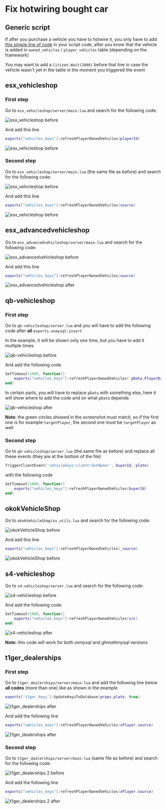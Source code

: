 # Fix hotwiring bought car

## Generic script
If after you purchase a vehicle you have to hotwire it, you only have to add [this simple line of code](client/refreshMineOwnedVehicles.md) in your script code, after you know that the vehicle is added in `owned_vehicles` / `player_vehicles` table (depending on the framework)

You may want to add a `Citizen.Wait(2000)` before that line in case the vehicle wasn't yet in the table in the moment you triggered the event

## esx_vehicleshop

### First step

Go to `esx_vehicleshop/server/main.lua` and search for the following code:

![esx_vehicleshop before](images_dealership_scripts/esx_vehicleshop_setVehicleOwnedPlayerId_before.png)

And add this line 
```lua
exports["vehicles_keys"]:refreshPlayerOwnedVehicles(playerId)
```

![esx_vehicleshop before](images_dealership_scripts/esx_vehicleshop_setVehicleOwnedPlayerId_after.png)

### Second step

Go to `esx_vehicleshop/server/main.lua` (the same file as before) and search for the following code:

![esx_vehicleshop before](images_dealership_scripts/esx_vehicleshop_buyVehicle_before.png)

And add this line 
```lua
exports["vehicles_keys"]:refreshPlayerOwnedVehicles(source)
```

![esx_vehicleshop before](images_dealership_scripts/esx_vehicleshop_buyVehicle_after.png)

## esx_advancedvehicleshop
Go to `esx_advancedvehicleshop/server/main.lua` and search for the following code:

![esx_advancedvehicleshop before](images_dealership_scripts/esx_advancedvehicleshop_before.png)

And add this line 
```lua
exports["vehicles_keys"]:refreshPlayerOwnedVehicles(source)
```


![esx_advancedvehicleshop after](images_dealership_scripts/esx_advancedvehicleshop_after.png)

## qb-vehicleshop

### First step

Go to `qb-vehicleshop/server.lua` and you will have to add the following code after **all** `exports.oxmysql:insert` 

In the example, it will be shown only one time, but you have to add it multiple times

![qb-vehicleshop before](images_dealership_scripts/qb-vehicleshop_before.png)

And add the following code

```lua
SetTimeout(1000, function() 
    exports["vehicles_keys"]:refreshPlayerOwnedVehicles( pData.PlayerData.source )
end)
```

In certain parts, you will have to replace `pData` with something else, here it will show where to add the code and on what `pData` depends

![qb-vehicleshop after](images_dealership_scripts/qb-vehicleshop_after.png)

**Note**: the green circles showed in the screenshot must match, so if the first one is for example `targetPlayer`, the second one must be `targetPlayer` as well

### Second step

Go to `qb-vehicleshop/server.lua` (the same file as before) and replace all these events (they are at the bottom of the file)
```lua
TriggerClientEvent('vehiclekeys:client:SetOwner', buyerId, plate)
``` 

with the following code

```lua
SetTimeout(1000, function() 
    exports["vehicles_keys"]:refreshPlayerOwnedVehicles(buyerId)
end)
```


## okokVehicleShop

Go to `okokVehicleShop/sv_utils.lua` and search for the following code:

![okokVehicleShop before](images_dealership_scripts/okokVehicleShop_before.png)

And add this line 
```lua
exports["vehicles_keys"]:refreshPlayerOwnedVehicles(_source)
```

![okokVehicleShop before](images_dealership_scripts/okokVehicleShop_after.png)

## s4-vehicleshop

Go to `s4-vehicleshop/server.lua` and search for the following code:

![s4-vehicleshop before](images_dealership_scripts/s4-vehicleshop_before.png)

And add the following code:
```lua
SetTimeout(1000, function() 
    exports["vehicles_keys"]:refreshPlayerOwnedVehicles(src)
end)
```

![s4-vehicleshop after](images_dealership_scripts/s4-vehicleshop_after.png)

**Note:** this code will work for both _oxmysql_ and _ghmattimysql_ versions

## t1ger_dealerships

### First step

Go to `t1ger_dealerships/server/main.lua` and add the following line below **all codes** (more than one) like as shown in the example

```lua
exports['t1ger_keys']:UpdateKeysToDatabase(props.plate, true)
```

![t1ger_dealerships after](images_dealership_scripts/t1ger_dealerships_before.png)

And add the following line
```lua
exports["vehicles_keys"]:refreshPlayerOwnedVehicles(xPlayer.source)
```

![t1ger_dealerships after](images_dealership_scripts/t1ger_dealerships_after.png)

### Second step

Go to `t1ger_dealerships/server/main.lua` (same file as before) and search for the following code:

![t1ger_dealerships 2 before](images_dealership_scripts/t1ger_dealerships2_before.png)

And add the following line
```lua
exports["vehicles_keys"]:refreshPlayerOwnedVehicles(xPlayer.source)
```

![t1ger_dealerships 2 after](images_dealership_scripts/t1ger_dealerships2_after.png)

